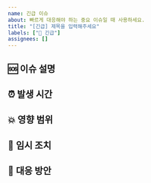 ```yaml
---
name: 긴급 이슈
about: 빠르게 대응해야 하는 중요 이슈일 때 사용하세요.
title: "[긴급] 제목을 입력해주세요"
labels: ["🚨 긴급"]
assignees: []
---
```


## 🆘 이슈 설명
<!-- 무슨 일이 발생했고, 얼마나 심각한 상황인지 설명해주세요 -->

## ⏰ 발생 시간
<!-- 문제를 최초로 인지한 시간 또는 발생 시간 -->

## 💥 영향 범위
<!-- 서비스, 사용자, 시스템 등 어떤 부분에 영향이 있는지 작성해주세요 -->

## 🔧 임시 조치
<!-- 현재까지 진행된 임시 대응이 있다면 작성해주세요 -->

## 📌 대응 방안
<!-- 근본적인 해결을 위해 어떤 조치를 취할 예정인지 설명해주세요 -->
